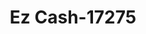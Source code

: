 ---
f_zip-code: 40155
f_state-code: KY
title: Ez Cash-17275
f_phone: 502-943-9703
f_city-only: Muldraugh
f_address: 826 South Dixie Highway Muldraugh
f_location-unique-id: '17275'
slug: ez-cash-17275
updated-on: '2024-05-30T13:46:58.046Z'
created-on: '2024-05-30T13:36:59.803Z'
published-on: '2024-05-30T13:54:32.469Z'
f_city-state: cms/city/muldraugh-ky.md
f_company: cms/company/ez-cash.md
f_state: cms/state/kentucky.md
layout: '[payday-loan].html'
tags: payday-loan
---